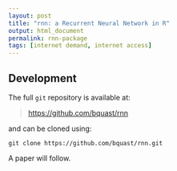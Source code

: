 ```yaml
---
layout: post
title: "rnn: a Recurrent Neural Network in R"
output: html_document
permalink: rnn-package
tags: [internet demand, internet access]
---
```


## Development

The full `git` repository is available at:

> https://github.com/bquast/rnn

and can be cloned using:

```
git clone https://github.com/bquast/rnn.git
```

A paper will follow.
